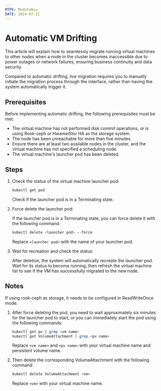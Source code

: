 ```yaml
---
MTPE: ModetaNiu
DATE: 2024-07-11
---
```


# Automatic VM Drifting

This article will explain how to seamlessly migrate running virtual machines to other nodes
when a node in the cluster becomes inaccessible due to power outages or network failures,
ensuring business continuity and data security.

Compared to automatic drifting, live migration requires you to manually initiate
the migration process through the interface, rather than having the system automatically trigger it.

## Prerequisites

Before implementing automatic drifting, the following prerequisites must be met:

- The virtual machine has not performed disk commit operations, or is using Rook-ceph or HwameiStor HA as the storage system.
- The node has been unreachable for more than five minutes.
- Ensure there are at least two available nodes in the cluster, and the virtual machine has not specified a scheduling node.
- The virtual machine's launcher pod has been deleted.

## Steps

1. Check the status of the virtual machine launcher pod:

    ```sh
    kubectl get pod
    ```

    Check if the launcher pod is in a Terminating state.

2. Force delete the launcher pod:

    If the launcher pod is in a Terminating state, you can force delete it with the following command:

    ```sh
    kubectl delete <launcher pod> --force
    ```

    Replace `<launcher pod>` with the name of your launcher pod.

3. Wait for recreation and check the status:

    After deletion, the system will automatically recreate the launcher pod.
    Wait for its status to become running, then refresh the virtual machine list to see if the VM has successfully migrated to the new node.

## Notes

If using rook-ceph as storage, it needs to be configured in ReadWriteOnce mode:

1. After force deleting the pod, you need to wait approximately six minutes for the launcher pod
   to start, or you can immediately start the pod using the following commands:

    ```sh
    kubectl get pv | grep <vm name>
    kubectl get VolumeAttachment | grep <pv name>
    ```

    Replace `<vm name>` and `<pv name>` with your virtual machine name and persistent volume name.

2. Then delete the corresponding VolumeAttachment with the following command:

    ```sh
    kubectl delete VolumeAttachment <vm>
    ```

    Replace `<vm>` with your virtual machine name.